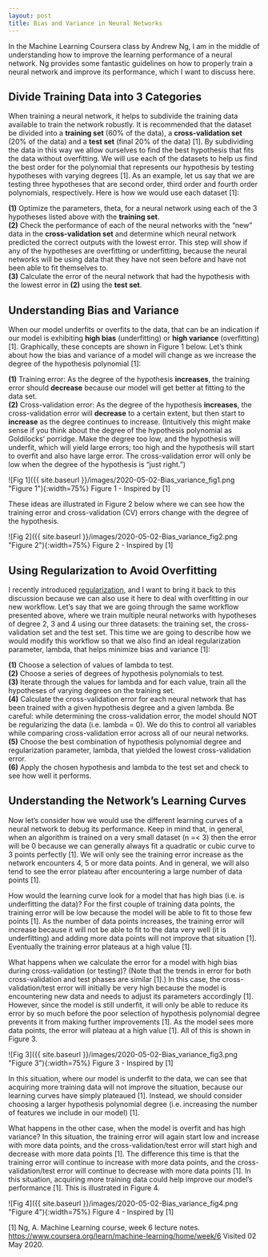 ```yaml
---
layout: post
title: Bias and Variance in Neural Networks
---
```


In the Machine Learning Coursera class by Andrew Ng, I am in the middle of understanding how to improve the learning performance of a neural network. Ng provides some fantastic guidelines on how to properly train a neural network and improve its performance, which I want to discuss here. 

## Divide Training Data into 3 Categories
When training a neural network, it helps to subdivide the training data available to train the network robustly. It is recommended that the dataset be divided into a **training set** (60% of the data), a **cross-validation set** (20% of the data) and a **test set** (final 20% of the data) [1]. By subdividing the data in this way we allow ourselves to find the best hypothesis that fits the data without overfitting. We will use each of the datasets to help us find the best order for the polynomial that represents our hypothesis by testing hypotheses with varying degrees [1]. As an example, let us say that we are testing three hypotheses that are second order, third order and fourth order polynomials, respectively. Here is how we would use each dataset [1]:    

**(1)** Optimize the parameters, theta, for a neural network using each of the 3 hypotheses listed above with the **training set**.    
**(2)** Check the performance of each of the neural networks with the “new” data in the **cross-validation set** and determine which neural network predicted the correct outputs with the lowest error. This step will show if any of the hypotheses are overfitting or underfitting, because the neural networks will be using data that they have not seen before and have not been able to fit themselves to.     
**(3)** Calculate the error of the neural network that had the hypothesis with the lowest error in **(2)** using the **test set**.     

## Understanding Bias and Variance
When our model underfits or overfits to the data, that can be an indication if our model is exhibiting **high bias** (underfitting) or **high variance** (overfitting) [1]. Graphically, these concepts are shown in Figure 1 below. Let’s think about how the bias and variance of a model will change as we increase the degree of the hypothesis polynomial [1]:

**(1)** Training error: As the degree of the hypothesis **increases**, the training error should **decrease** because our model will get better at fitting to the data set.     
**(2)** Cross-validation error: As the degree of the hypothesis **increases**, the cross-validation error will **decrease** to a certain extent, but then start to **increase** as the degree continues to increase. (Intuitively this might make sense if you think about the degree of the hypothesis polynomial as Goldilocks’ porridge. Make the degree too low, and the hypothesis will underfit, which will yield large errors; too high and the hypothesis will start to overfit and also have large error. The cross-validation error will only be low when the degree of the hypothesis is “just right.”)     

![Fig 1]({{ site.baseurl }}/images/2020-05-02-Bias_variance_fig1.png "Figure 1"){:width=75%}
Figure 1 - Inspired by [1]

These ideas are illustrated in Figure 2 below where we can see how the training error and cross-validation (CV) errors change with the degree of the hypothesis. 

![Fig 2]({{ site.baseurl }}/images/2020-05-02-Bias_variance_fig2.png "Figure 2"){:width=75%}
Figure 2 - Inspired by [1]

## Using Regularization to Avoid Overfitting
I recently introduced [regularization](https://sassafras13.github.io/Regularization/), and I want to bring it back to this discussion because we can also use it here to deal with overfitting in our new workflow. Let’s say that we are going through the same workflow presented above, where we train multiple neural networks with hypotheses of degree 2, 3 and 4 using our three datasets: the training set, the cross-validation set and the test set. This time we are going to describe how we would modify this workflow so that we also find an ideal regularization parameter, lambda, that helps minimize bias and variance [1]: 

**(1)** Choose a selection of values of lambda to test.      
**(2)** Choose a series of degrees of hypothesis polynomials to test.     
**(3)** Iterate through the values for lambda and for each value, train all the hypotheses of varying degrees on the training set.    
**(4)** Calculate the cross-validation error for each neural network that has been trained with a given hypothesis degree and a given lambda. Be careful: while determining the cross-validation error, the model should NOT be regularizing the data (i.e. lambda = 0). We do this to control all variables while comparing cross-validation error across all of our neural networks.     
**(5)** Choose the best combination of hypothesis polynomial degree and regularization parameter, lambda, that yielded the lowest cross-validation error.     
**(6)** Apply the chosen hypothesis and lambda to the test set and check to see how well it performs.    

## Understanding the Network’s Learning Curves
Now let’s consider how we would use the different learning curves of a neural network to debug its performance. Keep in mind that, in general, when an algorithm is trained on a very small dataset (n =< 3) then the error will be 0 because we can generally always fit a quadratic or cubic curve to 3 points perfectly [1]. We will only see the training error increase as the network encounters 4, 5 or more data points. And in general, we will also tend to see the error plateau after encountering a large number of data points [1]. 

How would the learning curve look for a model that has high bias (i.e. is underfitting the data)? For the first couple of training data points, the training error will be low because the model will be able to fit to those few points [1]. As the number of data points increases, the training error will increase because it will not be able to fit to the data very well (it is underfitting) and adding more data points will not improve that situation [1]. Eventually the training error plateaus at a high value [1].

What happens when we calculate the error for a model with high bias during cross-validation (or testing)? (Note that the trends in error for both cross-validation and test phases are similar [1].) In this case, the cross-validation/test error will initially be very high because the model is encountering new data and needs to adjust its parameters accordingly [1]. However, since the model is still underfit, it will only be able to reduce its error by so much before the poor selection of hypothesis polynomial degree prevents it from making further improvements [1]. As the model sees more data points, the error will plateau at a high value [1]. All of this is shown in Figure 3. 

![Fig 3]({{ site.baseurl }}/images/2020-05-02-Bias_variance_fig3.png "Figure 3"){:width=75%}
Figure 3 - Inspired by [1]

In this situation, where our model is underfit to the data, we can see that acquiring more training data will not improve the situation, because our learning curves have simply plateaued [1]. Instead, we should consider choosing a larger hypothesis polynomial degree (i.e. increasing the number of features we include in our model) [1]. 

What happens in the other case, when the model is overfit and has high variance? In this situation, the training error will again start low and increase with more data points, and the cross-validation/test error will start high and decrease with more data points [1]. The difference this time is that the training error will continue to increase with more data points, and the cross-validation/test error will continue to decrease with more data points [1]. In this situation, acquiring more training data could help improve our model’s performance [1]. This is illustrated in Figure 4. 

![Fig 4]({{ site.baseurl }}/images/2020-05-02-Bias_variance_fig4.png "Figure 4"){:width=75%}
Figure 4 - Inspired by [1]

[1] Ng, A. Machine Learning course, week 6 lecture notes. <https://www.coursera.org/learn/machine-learning/home/week/6> Visited 02 May 2020. 
